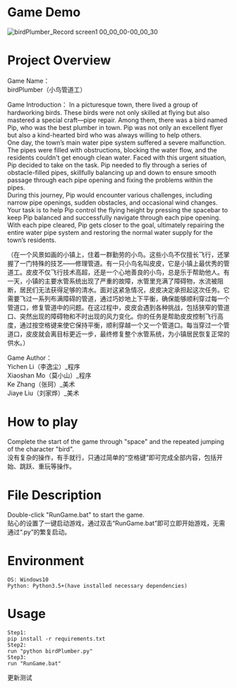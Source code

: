 # Game Demo
![birdPlumber_Record screen1 00_00_00-00_00_30](https://github.com/MUST-MoXiaoshan/birdPlumber/assets/170191361/d2a66453-4147-4556-9e24-aab031cb2578)


# Project Overview

Game Name：  
birdPlumber（小鸟管道工）

Game Introduction：
In a picturesque town, there lived a group of hardworking birds. These birds were not only skilled at flying but also mastered a special craft—pipe repair. Among them, there was a bird named Pip, who was the best plumber in town. Pip was not only an excellent flyer but also a kind-hearted bird who was always willing to help others.  
One day, the town’s main water pipe system suffered a severe malfunction. The pipes were filled with obstructions, blocking the water flow, and the residents couldn't get enough clean water. Faced with this urgent situation, Pip decided to take on the task. Pip needed to fly through a series of obstacle-filled pipes, skillfully balancing up and down to ensure smooth passage through each pipe opening and fixing the problems within the pipes.  
During this journey, Pip would encounter various challenges, including narrow pipe openings, sudden obstacles, and occasional wind changes. Your task is to help Pip control the flying height by pressing the spacebar to keep Pip balanced and successfully navigate through each pipe opening. With each pipe cleared, Pip gets closer to the goal, ultimately repairing the entire water pipe system and restoring the normal water supply for the town’s residents.  
  
  （在一个风景如画的小镇上，住着一群勤劳的小鸟。这些小鸟不仅擅长飞行，还掌握了一门特殊的技艺——修理管道。有一只小鸟名叫皮皮，它是小镇上最优秀的管道工。皮皮不仅飞行技术高超，还是一个心地善良的小鸟，总是乐于帮助他人。有一天，小镇的主要水管系统出现了严重的故障，水管里充满了障碍物，水流被阻断，居民们无法获得足够的清水。面对这紧急情况，皮皮决定承担起这次任务。它需要飞过一系列布满障碍的管道，通过巧妙地上下平衡，确保能够顺利穿过每一个管道口，修复管道中的问题。在这过程中，皮皮会遇到各种挑战，包括狭窄的管道口、突然出现的障碍物和不时出现的风力变化。你的任务是帮助皮皮控制飞行高度，通过按空格键来使它保持平衡，顺利穿越一个又一个管道口。每当穿过一个管道口，皮皮就会离目标更近一步，最终修复整个水管系统，为小镇居民恢复正常的供水。）

Game Author：  
Yichen Li（李逸尘）_程序  
Xiaoshan Mo（莫小山）_程序  
Ke Zhang（张珂）_美术  
Jiaye Liu（刘家烨）_美术

# How to play
Complete the start of the game through "space" and the repeated jumping of the character "bird".  
没有复杂的操作，有手就行，只通过简单的“空格键”即可完成全部内容，包括开始、跳跃、重玩等操作。

# File Description  
  Double-click "RunGame.bat" to start the game.  
  贴心的设置了一键启动游戏，通过双击“RunGame.bat”即可立即开始游戏，无需通过“.py”的繁复启动。

# Environment
```
OS: Windows10
Python: Python3.5+(have installed necessary dependencies)
```

# Usage
```
Step1:
pip install -r requirements.txt
Step2:
run "python birdPlumber.py"
Step3:
run "RunGame.bat"
```



更新测试
